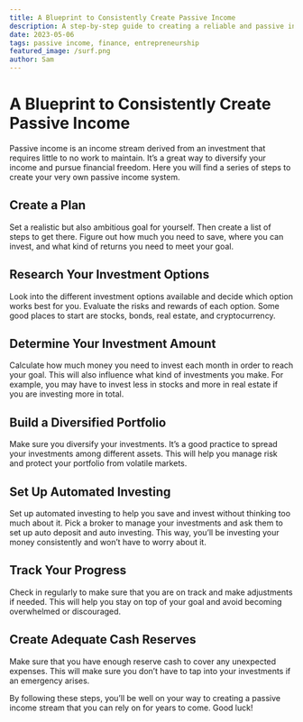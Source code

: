 ```yaml
---
title: A Blueprint to Consistently Create Passive Income
description: A step-by-step guide to creating a reliable and passive income stream
date: 2023-05-06
tags: passive income, finance, entrepreneurship
featured_image: /surf.png
author: Sam
---
```



# A Blueprint to Consistently Create Passive Income 

Passive income is an income stream derived from an investment that requires little to no work to maintain. It’s a great way to diversify your income and pursue financial freedom. Here you will find a series of steps to create your very own passive income system. 

## Create a Plan

Set a realistic but also ambitious goal for yourself. Then create a list of steps to get there. Figure out how much you need to save, where you can invest, and what kind of returns you need to meet your goal.

## Research Your Investment Options

Look into the different investment options available and decide which option works best for you. Evaluate the risks and rewards of each option. Some good places to start are stocks, bonds, real estate, and cryptocurrency.

## Determine Your Investment Amount

Calculate how much money you need to invest each month in order to reach your goal.  This will also influence what kind of investments you make. For example, you may have to invest less in stocks and more in real estate if you are investing more in total. 

## Build a Diversified Portfolio

Make sure you diversify your investments. It’s a good practice to spread your investments among different assets. This will help you manage risk and protect your portfolio from volatile markets.

## Set Up Automated Investing

Set up automated investing to help you save and invest without thinking too much about it. Pick a broker to manage your investments and ask them to set up auto deposit and auto investing. This way, you’ll be investing your money consistently and won’t have to worry about it. 

## Track Your Progress 

Check in regularly to make sure that you are on track and make adjustments if needed. This will help you stay on top of your goal and avoid becoming overwhelmed or discouraged. 

## Create Adequate Cash Reserves 

Make sure that you have enough reserve cash to cover any unexpected expenses. This will make sure you don’t have to tap into your investments if an emergency arises. 

By following these steps, you’ll be well on your way to creating a passive income stream that you can rely on for years to come. Good luck!